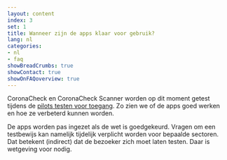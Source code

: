 ```yaml
---
layout: content
index: 3
set: 1
title: Wanneer zijn de apps klaar voor gebruik?
lang: nl
categories:
- nl
- faq
showBreadCrumbs: true
showContact: true
showOnFAQoverview: true
---
```

CoronaCheck en CoronaCheck Scanner worden op dit moment getest tijdens de [pilots testen voor toegang](https://www.rijksoverheid.nl/onderwerpen/coronavirus-covid-19/algemene-coronaregels/cijfers-en-onderzoeken-over-het-coronavirus/pilot-toegangsbewijzen). Zo zien we of de apps goed werken en hoe ze verbeterd kunnen worden.

De apps worden pas ingezet als de wet is goedgekeurd. Vragen om een testbewijs kan namelijk tijdelijk verplicht worden voor bepaalde sectoren. Dat betekent (indirect) dat de bezoeker zich moet laten testen. Daar is wetgeving voor nodig.
